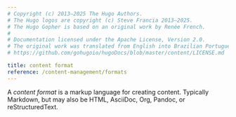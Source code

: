 ```yaml
---
# Copyright (c) 2013–2025 The Hugo Authors.
# The Hugo logos are copyright (c) Steve Francia 2013–2025.
# The Hugo Gopher is based on an original work by Renée French.
#
# Documentation licensed under the Apache License, Version 2.0.
# The original work was translated from English into Brazilian Portuguese.
# https://github.com/gohugoio/hugoDocs/blob/master/content/LICENSE.md

title: content format
reference: /content-management/formats
---
```


A _content format_ is a markup language for creating content. Typically Markdown, but may also be HTML, AsciiDoc, Org, Pandoc, or reStructuredText.
